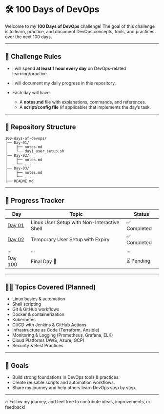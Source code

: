 # 🛠️ 100 Days of DevOps

Welcome to my **100 Days of DevOps** challenge!
The goal of this challenge is to learn, practice, and document DevOps concepts, tools, and practices over the next 100 days.

---

## 📌 Challenge Rules

* I will spend **at least 1 hour every day** on DevOps-related learning/practice.
* I will document my daily progress in this repository.
* Each day will have:

  * A **notes.md** file with explanations, commands, and references.
  * A **script/config file** (if applicable) that implements the day’s task.

---

## 📂 Repository Structure

```
100-days-of-devops/
│── Day-01/
│    ├── notes.md
│    └── day1_user_setup.sh
│── Day-02/
│    ├── notes.md
│    └── ...
│── Day-03/
│    ├── notes.md
│    └── ...
│── README.md
```

---

## 📅 Progress Tracker

| Day                         | Topic                                       | Status      |
| --------------------------- | ------------------------------------------- | ----------- |
| [Day 01](./Day-01/notes.md) | Linux User Setup with Non-Interactive Shell | ✅ Completed |
| [Day 02](./Day-02/README.md) | Temporary User Setup with Expiry           | ✅ Completed | 
| ...                         | ...                                         | ...         |
| Day 100                     | Final Day 🎉                                | ⏳ Pending   |

---

## 🧑‍💻 Topics Covered (Planned)

* Linux basics & automation
* Shell scripting
* Git & GitHub workflows
* Docker & containerization
* Kubernetes
* CI/CD with Jenkins & GitHub Actions
* Infrastructure as Code (Terraform, Ansible)
* Monitoring & Logging (Prometheus, Grafana, ELK)
* Cloud Platforms (AWS, Azure, GCP)
* Security & Best Practices

---

## 🎯 Goals

* Build strong foundations in DevOps tools & practices.
* Create reusable scripts and automation workflows.
* Share my journey and help others learn DevOps step by step.

---

🔥 Follow my journey, and feel free to contribute ideas, improvements, or feedback!


